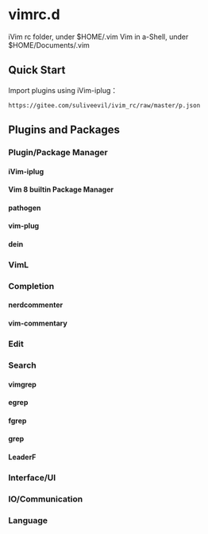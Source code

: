 # vimrc.d

iVim rc folder, under $HOME/.vim
Vim in a-Shell, under $HOME/Documents/.vim

## Quick Start

Import plugins using iVim-iplug：

```viml
https://gitee.com/suliveevil/ivim_rc/raw/master/p.json
```


## Plugins and Packages


### Plugin/Package Manager


#### iVim-iplug

#### Vim 8 builtin Package Manager

#### pathogen

#### vim-plug

#### dein

### VimL



### Completion

#### nerdcommenter

#### vim-commentary

### Edit


### Search

#### vimgrep

#### egrep

#### fgrep

#### grep

#### LeaderF



### Interface/UI



### IO/Communication



###  Language










